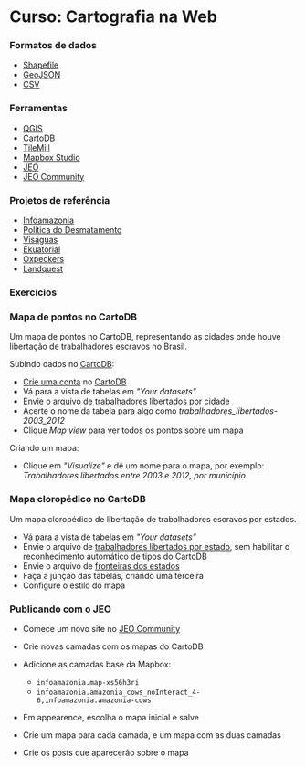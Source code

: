 # Curso: Cartografia na Web


### Formatos de dados

* [Shapefile](http://en.wikipedia.org/wiki/Shapefile)
* [GeoJSON](http://en.wikipedia.org/wiki/GeoJSON)
* [CSV](http://en.wikipedia.org/wiki/Comma-separated_values)

### Ferramentas

* [QGIS]
* [CartoDB]
* [TileMill]
* [Mapbox Studio]
* [JEO]
* [JEO Community]


### Projetos de referência

* [Infoamazonia]
* [Política do Desmatamento]
* [Viságuas]
* [Ekuatorial]
* [Oxpeckers]
* [Landquest]

### Exercícios

### Mapa de pontos no CartoDB

Um mapa de pontos no CartoDB, representando as cidades onde houve libertação de trabalhadores escravos no Brasil.


Subindo dados no [CartoDB]:

* [Crie uma conta](http://http://cartodb.com/signup) no [CartoDB]
* Vá para a vista de tabelas em *"Your datasets"*
* Envie o arquivo de [trabalhadores libertados por cidade]
* Acerte o nome da tabela para algo como *trabalhadores_libertados-2003_2012*
* Clique *Map view* para ver todos os pontos sobre um mapa

Criando um mapa:

* Clique em *"Visualize"* e dê um nome para o mapa, por exemplo: *Trabalhadores libertados entre 2003 e 2012, por município*

### Mapa cloropédico no CartoDB

Um mapa cloropédico de libertação de trabalhadores escravos por estados.

* Vá para a vista de tabelas em *"Your datasets"*
* Envie o arquivo de [trabalhadores libertados por estado], sem habilitar o reconhecimento automático de tipos do CartoDB
* Envie o arquivo de [fronteiras dos estados]
* Faça a junção das tabelas, criando uma terceira
* Configure o estilo do mapa



### Publicando com o JEO

* Comece um novo site no [JEO Community]
* Crie novas camadas com os mapas do CartoDB
* Adicione as camadas base da Mapbox:
  * `infoamazonia.map-xs56h3ri`
  * `infoamazonia.amazonia_cows_noInteract_4-6,infoamazonia.amazonia-cows`

* Em appearence, escolha o mapa inicial e salve
* Crie um mapa para cada camada, e um mapa com as duas camadas
* Crie os posts que aparecerão sobre o mapa


<!-- LINKS  -->

<!-- data  -->
[fronteiras dos estados]: data/brasil-estados-fronteiras.csv
[Trabalhadores libertados por cidade]: data/brasil-cidades-trabalhadores_libertados-2003_2012.csv
[Trabalhadores libertados por estado]: data/brasil-estados-trabalhadores_libertados-2003_2012.csv

<!-- tools  -->
[CartoDB]: http://www.cartodb.com
[QGIS]: http://www.qgis.org
[TileMill]: http://www.mapbox.com/tilemill
[Mapbox Studio]: http://www.mapbox.com/mapbox-studio
[JEO]: https://cardume.github.io/jeo
[JEO Community]: http://jeo.cardume.art.br/community

<!-- projects  -->
[Infoamazonia]: http://www.infoamazonia.org
[Política do Desmatamento]: http://desmatamento.infoamazonia.org
[Viságuas]: http://visaguas.infoamazonia.org
[Ekuatorial]: http://ekuatorial.com
[Oxpeckers]: http://oxpeckers.org
[Landquest]: http://landquest.internewskenya.org/
